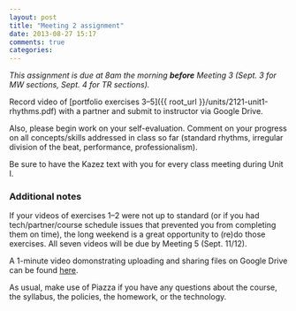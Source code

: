 ```yaml
---
layout: post
title: "Meeting 2 assignment"
date: 2013-08-27 15:17
comments: true
categories: 
---
```


*This assignment is due at 8am the morning **before** Meeting 3 (Sept. 3 for MW sections, Sept. 4 for TR sections).*

Record video of [portfolio exercises 3–5]({{ root_url }}/units/2121-unit1-rhythms.pdf) with a partner and submit to instructor via Google Drive.

Also, please begin work on your self-evaluation. Comment on your progress on all concepts/skills addressed in class so far (standard rhythms, irregular division of the beat, performance, professionalism).

Be sure to have the Kazez text with you for every class meeting during Unit I.

### Additional notes ###

If your videos of exercises 1–2 were not up to standard (or if you had tech/partner/course schedule issues that prevented you from completing them on time), the long weekend is a great opportunity to (re)do those exercises. All seven videos will be due by Meeting 5 (Sept. 11/12).

A 1-minute video domonstrating uploading and sharing files on Google Drive can be found [here](http://kris.shaffermusic.com/musicianship/GDrive.html).

As usual, make use of Piazza if you have any questions about the course, the syllabus, the policies, the homework, or the technology.